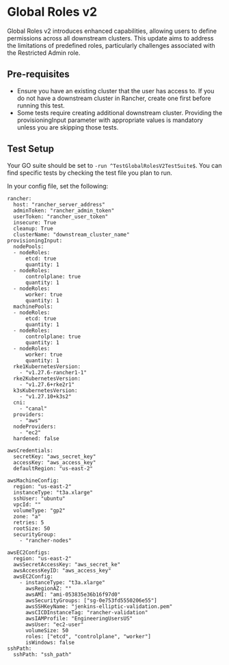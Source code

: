 # Global Roles v2
Global Roles v2 introduces enhanced capabilities, allowing users to define permissions across all downstream clusters. This update aims to address the limitations of predefined roles, particularly challenges associated with the Restricted Admin role. 

## Pre-requisites
- Ensure you have an existing cluster that the user has access to. If you do not have a downstream cluster in Rancher, create one first before running this test.
- Some tests require creating additional downstream cluster. Providing the provisioningInput parameter with appropriate values is mandatory unless you are skipping those tests.

## Test Setup
Your GO suite should be set to `-run ^TestGlobalRolesV2TestSuite$`. You can find specific tests by checking the test file you plan to run.

In your config file, set the following:
```
rancher: 
  host: "rancher_server_address"
  adminToken: "rancher_admin_token"
  userToken: "rancher_user_token"
  insecure: True
  cleanup: True
  clusterName: "downstream_cluster_name"
provisioningInput:
  nodePools:
  - nodeRoles:
      etcd: true
      quantity: 1
  - nodeRoles:
      controlplane: true
      quantity: 1
  - nodeRoles:
      worker: true
      quantity: 1
  machinePools:
  - nodeRoles:
      etcd: true
      quantity: 1
  - nodeRoles:
      controlplane: true
      quantity: 1
  - nodeRoles:
      worker: true
      quantity: 1
  rke1KubernetesVersion:
    - "v1.27.6-rancher1-1"
  rke2KubernetesVersion:
    - "v1.27.6+rke2r1"
  k3sKubernetesVersion:
    - "v1.27.10+k3s2"
  cni:
    - "canal"
  providers: 
    - "aws"
  nodeProviders: 
    - "ec2"
  hardened: false

awsCredentials:
  secretKey: "aws_secret_key"
  accessKey: "aws_access_key"
  defaultRegion: "us-east-2"

awsMachineConfig: 
  region: "us-east-2"
  instanceType: "t3a.xlarge"
  sshUser: "ubuntu"
  vpcId: ""
  volumeType: "gp2"
  zone: "a"
  retries: 5
  rootSize: 50
  securityGroup: 
    - "rancher-nodes"

awsEC2Configs:
  region: "us-east-2"
  awsSecretAccessKey: "aws_secret_ke"
  awsAccessKeyID: "aws_access_key"
  awsEC2Config:
    - instanceType: "t3a.xlarge"
      awsRegionAZ: ""
      awsAMI: "ami-053835e36b16f97d0"
      awsSecurityGroups: ["sg-0e753fd5550206e55"]
      awsSSHKeyName: "jenkins-elliptic-validation.pem"
      awsCICDInstanceTag: "rancher-validation"
      awsIAMProfile: "EngineeringUsersUS"
      awsUser: "ec2-user"
      volumeSize: 50
      roles: ["etcd", "controlplane", "worker"]
      isWindows: false
sshPath: 
  sshPath: "ssh_path"
```
